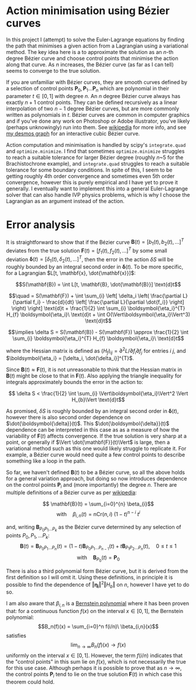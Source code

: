 # Action minimisation using Bézier curves

In this project I (attempt) to solve the Euler-Lagrange equations by finding the path that minimises a given action from a Lagrangian using a variational method. The key idea here is a to approximate the solution as an $n$-th degree Bézier curve and choose control points that minimise the action along that curve. As $n$ increases, the Bézier curve (as far as I can tell) seems to converge to the true solution.

If you are unfamiliar with Bézier curves, they are smooth curves defined by a selection of control points $\mathbf{P}_0,\mathbf{P}_1...\mathbf{P}_n$ which are polynomial in their parameter $t\in[0,1]$ with degree $n$. An $n$ degree Bézier curve always has exactly $n+1$ control points. They can be defined recursively as a linear interpolation of two $n-1$ degree Bézier curves, but are more commonly written as polynomials in $t$. Bézier curves are common in computer graphics and if you've done any work on Photoshop or Adobe illustrator, you've likely (perhaps unknowingly) run into them. See [wikipedia](https://en.wikipedia.org/wiki/Bézier_curve) for more info, and see [my desmos graph](https://www.desmos.com/calculator/gqa1sxw0dj) for an interactive cubic Bézier curve.

Action computation and minimisation is handled by scipy's `integrate.quad` and `optimize.minimize`. I find that sometimes `optimize.minimize` struggles to reach a suitable tolerance for larger Bézier degree (roughly $n$~5 for the Brachistochrone example), and `integrate.quad` struggles to reach a suitable tolerance for some boundary conditions. In spite of this, I seem to be getting roughly 4th order convergence and sometimes even 5th order convergence, however this is purely empirical and I have yet to prove it generally. I eventually want to implement this into a general Euler-Lagrange solver that can also handle IVP physics problems, which is why I choose the Lagrangian as an argument instead of the action.

# Error analysis

It is straightforward to show that if the Bézier curve $\mathbf{B}(t) = [b_{1}(t), b_{2}(t), ...]^{T}$ deviates from the true solution $\mathbf{F}(t) = [f_{1}(t), f_{2}(t), ...]^{T}$ by some small deviation $\boldsymbol{\delta}(t) = [\delta_{1}(t), \delta_{2}(t), ...]^{T}$, then the error in the action $\delta S$ will be roughly bounded by an integral second order in $\boldsymbol{\delta}(t)$. To be more specific, for a Lagrangian $L[t, \mathbf{x}, \dot{\mathbf{x}}]$:

$$S(\mathbf{B}) = \int L[t, \mathbf{B}, \dot{\mathbf{B}}] \text{d}t$$

$$\quad = S(\mathbf{F}) + \int \sum_{i} \left[ \delta_i \left( \frac{\partial L}{\partial f_i} - \frac{d}{dt} \left[ \frac{\partial L}{\partial \dot{f_i}} \right] \right) \right] \text{d}t + \frac{1}{2} \int \sum_{i} \boldsymbol{\eta_i}^{T} H_{f} \boldsymbol{\eta_i}\ \text{d}t + \int O(\Vert\boldsymbol{\eta_i}\Vert^3) \text{d}t$$

$$\implies \delta S = S(\mathbf{B}) - S(\mathbf{F}) \approx \frac{1}{2} \int \sum_{i} \boldsymbol{\eta_i}^{T} H_{f} \boldsymbol{\eta_i}\ \text{d}t$$

where the Hessian matrix is defined as $`(H_{f})_{ij} = \partial^2 L/\partial f_{i} \partial f_{j}`$ for entries $i\ j$, and $\boldsymbol{\eta_i} = [\delta_i, \dot{\delta_i}]^{T}$.

Since $\mathbf{B}(t) \approx \mathbf{F}(t)$, it is not unreasonable to think that the Hessian matrix in $\mathbf{B}(t)$ might be close to that in $\mathbf{F}(t)$. Also applying the triangle inequality for integrals approximately bounds the error in the action to:

$$ \delta S < \frac{1}{2} \int \sum_{i} \Vert\boldsymbol{\eta_i}\Vert^2 \Vert H_{b}\Vert \text{d}t$$

As promised, $\delta S$ is roughly bounded by an integral second order in $\boldsymbol{\delta}(t)$, however there is also second order dependence on $\dot{\boldsymbol{\delta}}(t)$. This $\dot{\boldsymbol{\delta}}(t)$ dependence can be interpreted in this case as as a measure of how the variability of $\mathbf{F}(t)$ affects convergence. If the true solution is very sharp at a point, or generally if $\Vert \dot{\mathbf{F}}(t)\Vert$ is large, then a variational method such as this one would likely struggle to replicate it. For example, a Bézier curve would need quite a few control points to describe something like a loop in the path.

So far, we haven't defined $\mathbf{B}(t)$ to be a Bézier curve, so all the above holds for a general variation approach, but doing so now introduces dependence on the control points $\mathbf{P}_i$ and (more importantly) the degree $n$. There are multiple definitions of a Bézier curve as per [wikipedia](https://en.wikipedia.org/wiki/Bézier_curve):

$$ \mathbf{B}(t) = \sum_{i=0}^{n} \beta_{i}$$
$$ \text{with}\quad \beta_{i,n}(t) = \text{nCr}(n,i)\ (1-t)^{n-i}\ t^{i}$$

and, writing $\mathbf{B}_{P_0P_1...P_k}$ as the Bézier curve determined by any selection of points $P_0,P_1,...P_k$:
$$\mathbf{B}(t) =  \mathbf{B}_{P_0P_1...P_n}(t) = (1-t)\mathbf{B}_{P_0P_1...P_{n-1}}(t) + t\mathbf{B}_{P_1P_2...P_n}(t), \quad 0\le t \le 1$$
$$ \text{with}\quad \mathbf{B}_{P_0}(t) = \mathbf{P}_0$$

There is also a third polynomial form Bézier curve, but it is derived from the first definition so I will omit it. Using these definitions, in principle it is possible to find the dependence of $\Vert\boldsymbol{\eta_i}\Vert^2 \Vert H_{b}\Vert$ on $n$, however I have yet to do so.

I am also aware that $\beta_{i,n}$ is a [Bernstein polynomial](https://en.wikipedia.org/wiki/Bernstein_polynomial) where it has been proven that: for a continuous function $f(x)$ on the interval $x\in[0,1]$, the Bernstein polynomial:
$$B_n(f)(x) = \sum_{i=0}^n f(i/n)\ \beta_{i,n}(x)$$
satisfies
$$\lim_{n\to\infty}B_{n}(f)(x) \to f(x)$$
uniformly on the interval $x \in [0,1]$. However, the term $f(i/n)$ indicates that the "control points" in this sum lie on $f(x)$, which is not necessarily the true for this use case. Although perhaps it is possible to prove that as $n \to \infty$, the control points $\mathbf{P}_i$ tend to lie on the true solution $\mathbf{F}(t)$ in which case this theorem could hold.